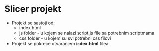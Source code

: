 # Slicer projekt

- Projekt se sastoji od:
  - index.html
  - js folder - u kojem se nalazi script.js file sa potrebnim scriptmama
  - css folder - u kojem su svi potrebni css filovi
- Projekt se pokrece otvaranjem **index.html** filea
